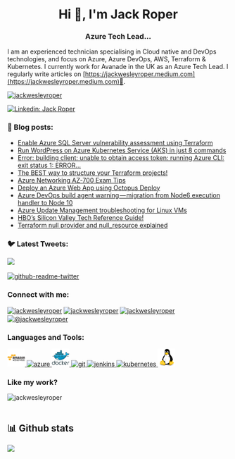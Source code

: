<h1 align="center">Hi 👋, I'm Jack Roper</h1>
<h3 align="center">Azure Tech Lead...</h3>

I am an experienced technician specialising in Cloud native and DevOps technologies, and focus on Azure, Azure DevOps, AWS, Terraform & Kubernetes. I currently work for Avanade in the UK as an Azure Tech Lead. I regularly write articles on [https://jackwesleyroper.medium.com](https://jackwesleyroper.medium.com)📝.

<p align="left"> <a href="https://twitter.com/jackwesleyroper" target="blank"><img src="https://img.shields.io/twitter/follow/jackwesleyroper?logo=twitter&style=for-the-badge" alt="jackwesleyroper" /></a> </p>

[![Linkedin: Jack Roper](https://img.shields.io/badge/-Jack%20Roper-blue?style=flat-square&logo=Linkedin&logoColor=white&link=https://www.linkedin.com/in/jwroper/)](https://www.linkedin.com/in/jwroper/)

### 📝 Blog posts:
<!-- BLOG-POST-LIST:START -->
- [Enable Azure SQL Server vulnerability assessment using Terraform](https://faun.pub/enable-azure-sql-server-vulnerability-assessment-using-terraform-abdffc6307a6?source=rss-f8c0d8b1b817------2)
- [Run WordPress on Azure Kubernetes Service &lpar;AKS&rpar; in just 8 commands](https://faun.pub/run-wordpress-on-azure-kubernetes-service-aks-in-just-8-commands-427a4129311b?source=rss-f8c0d8b1b817------2)
- [Error: building client: unable to obtain access token: running Azure CLI: exit status 1: ERROR…](https://jackwesleyroper.medium.com/error-building-client-unable-to-obtain-access-token-running-azure-cli-exit-status-1-error-b33b8ca8a4ef?source=rss-f8c0d8b1b817------2)
- [The BEST way to structure your Terraform projects!](https://faun.pub/the-best-way-to-structure-your-terraform-projects-3f56b6440dcb?source=rss-f8c0d8b1b817------2)
- [Azure Networking AZ-700 Exam Tips](https://faun.pub/azure-networking-az-700-exam-tips-387c46a5e7bc?source=rss-f8c0d8b1b817------2)
- [Deploy an Azure Web App using Octopus Deploy](https://faun.pub/deploy-an-azure-web-app-using-octopus-deploy-33780b9fe345?source=rss-f8c0d8b1b817------2)
- [Azure DevOps build agent warning — migration from Node6 execution handler to Node 10](https://medium.com/nerd-for-tech/azure-devops-build-agent-warning-migration-from-node6-execution-handler-to-node-10-f9f79208ec39?source=rss-f8c0d8b1b817------2)
- [Azure Update Management troubleshooting for Linux VMs](https://faun.pub/azure-update-management-troubleshooting-for-linux-vms-9e2cc1d29d5b?source=rss-f8c0d8b1b817------2)
- [HBO’s Silicon Valley Tech Reference Guide!](https://faun.pub/hbo-silicon-valley-tech-reference-guide-63134465e5?source=rss-f8c0d8b1b817------2)
- [Terraform null provider and null_resource explained](https://faun.pub/terraform-null-provider-and-null-resource-explained-6a8d674cad63?source=rss-f8c0d8b1b817------2)
<!-- BLOG-POST-LIST:END -->



### 🐦 Latest Tweets:


[<img src="https://img.shields.io/badge/-Follow-blue?style=for-the-badge&logo=twitter&logoColor=white"/>](https://twitter.com/jackwesleyroper)


[![github-readme-twitter](https://github-readme-twitter.gazf.vercel.app/api?id=jackwesleyroper&layout=wide)](https://github.com/gazf/github-readme-twitter)

<h3 align="left">Connect with me:</h3>
<p align="left">
<a href="https://dev.to/jackwesleyroper" target="blank"><img align="center" src="https://cdn.jsdelivr.net/npm/simple-icons@3.0.1/icons/dev-dot-to.svg" alt="jackwesleyroper" height="30" width="40" /></a>
<a href="https://twitter.com/jackwesleyroper" target="blank"><img align="center" src="https://raw.githubusercontent.com/rahuldkjain/github-profile-readme-generator/master/src/images/icons/Social/twitter.svg" alt="jackwesleyroper" height="30" width="40" /></a>
<a href="https://linkedin.com/in/jackwesleyroper" target="blank"><img align="center" src="https://raw.githubusercontent.com/rahuldkjain/github-profile-readme-generator/master/src/images/icons/Social/linked-in-alt.svg" alt="jackwesleyroper" height="30" width="40" /></a>
<a href="https://medium.com/@jackwesleyroper" target="blank"><img align="center" src="https://raw.githubusercontent.com/rahuldkjain/github-profile-readme-generator/master/src/images/icons/Social/medium.svg" alt="@jackwesleyroper" height="30" width="40" /></a>
</p>

<h3 align="left">Languages and Tools:</h3>
<p align="left"> <a href="https://aws.amazon.com" target="_blank"> <img src="https://raw.githubusercontent.com/devicons/devicon/master/icons/amazonwebservices/amazonwebservices-original-wordmark.svg" alt="aws" width="40" height="40"/> </a> <a href="https://azure.microsoft.com/en-in/" target="_blank"> <img src="https://www.vectorlogo.zone/logos/microsoft_azure/microsoft_azure-icon.svg" alt="azure" width="40" height="40"/> </a> <a href="https://www.docker.com/" target="_blank"> <img src="https://raw.githubusercontent.com/devicons/devicon/master/icons/docker/docker-original-wordmark.svg" alt="docker" width="40" height="40"/> </a> <a href="https://git-scm.com/" target="_blank"> <img src="https://www.vectorlogo.zone/logos/git-scm/git-scm-icon.svg" alt="git" width="40" height="40"/> </a> <a href="https://www.jenkins.io" target="_blank"> <img src="https://www.vectorlogo.zone/logos/jenkins/jenkins-icon.svg" alt="jenkins" width="40" height="40"/> </a> <a href="https://kubernetes.io" target="_blank"> <img src="https://www.vectorlogo.zone/logos/kubernetes/kubernetes-icon.svg" alt="kubernetes" width="40" height="40"/> </a> <a href="https://www.linux.org/" target="_blank"> <img src="https://raw.githubusercontent.com/devicons/devicon/master/icons/linux/linux-original.svg" alt="linux" width="40" height="40"/> </a> </p>

<h3 align="left">Like my work?</h3>
<p><a href="https://www.buymeacoffee.com/jackwesleyroper"> <img align="left" src="https://cdn.buymeacoffee.com/buttons/v2/default-yellow.png" height="50" width="210" alt="jackwesleyroper" /></a></p><br><br>

## 📊 Github stats
<p >
  <img align="left" src="https://github-readme-stats.vercel.app/api?username=jackwesleyroper&show_icons=true&bg_color=ffea00&title_color=000000&text_color=000000&icon_color=ff0000&hide_border=true&count_private=true" />
</p>

</br>
</br>
</br>
</br>
</br>
</br>
</br>
</br>
</br>